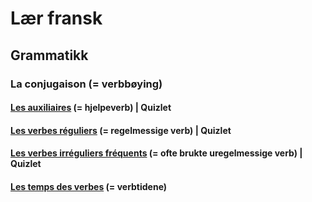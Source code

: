 # Lær fransk

## Grammatikk
### La conjugaison (= verbbøying)
#### [Les auxiliaires](grammaire/conjugaison/auxiliaires.md) (= hjelpeverb) | Quizlet
#### [Les verbes réguliers](grammaire/conjugaison/verbes_reguliers.md) (= regelmessige verb) | Quizlet
#### [Les verbes irréguliers fréquents](grammaire/conjugaison/verbes_irreguliers.md) (= ofte brukte uregelmessige verb) | Quizlet
#### [Les temps des verbes](grammaire/conjugaison/temps.md) (= verbtidene)


